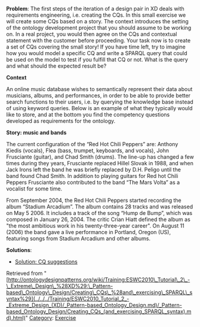 __Problem__:
The first steps of the iteration of a design pair in XD deals with requirements engineering, i.e. creating the CQs. In this small exercise we will create some CQs based on a story. The context introduces the setting of the ontology development project that you should assume to be working on. In a real project, you would then agree on the CQs and contextual statement with the customer before proceeding. Your task now is to create a set of CQs covering the small story! If you have time left, try to imagine how you would model a specific CQ and write a SPARQL query that could be used on the model to test if you fulfill that CQ or not. What is the query and what should the expected result be? 


  

__Context__


An online music database wishes to semantically represent their data about musicians, albums, and performances, in order to be able to provide better search functions to their users, i.e. by querying the knowledge base instead of using keyword queries. Below is an example of what they typically would like to store, and at the bottom you find the competency questions developed as requirements for the ontology.


  

__Story: music and bands__


The current configuration of the “Red Hot Chili Peppers” are: Anthony Kiedis (vocals), Flea (bass, trumpet, keyboards, and vocals), John Frusciante (guitar), and Chad Smith (drums). The line-up has changed a few times during they years, Frusciante replaced Hillel Slovak in 1988, and when Jack Irons left the band he was briefly replaced by D.H. Peligo until the band found Chad Smith. In addition to playing guitars for Red hot Chili Peppers Frusciante also contributed to the band “The Mars Volta” as a vocalist for some time.


From September 2004, the Red Hot Chili Peppers started recording the album “Stadium Arcadium”. The album contains 28 tracks and was released on May 5 2006. It includes a track of the song “Hump de Bump”, which was composed in January 26, 2004. The critic Crian Hiatt defined the album as "the most ambitious work in his twenty-three-year career". On August 11 (2006) the band gave a live performance in Portland, Oregon (US), featuring songs from Stadium Arcadium and other albums.




__Solutions__:



* [Solution: CQ suggestions](../../../Training/Autumn_2009_-_PhD_course_Jönköping/Creating_CQs_and_SPARQL_queries.md "Training:ESWC2010 Tutorial 2 - Extreme Design (XD): Pattern-based Ontology Design/CQs")




Retrieved from "[http://ontologydesignpatterns.org/wiki/Training:ESWC2010\_Tutorial\_2\_-\_Extreme\_Design\_%28XD%29:\_Pattern-based\_Ontology\_Design/Creating\_CQs\_%28and\_exercising\_SPARQL\_syntax%29](../../../Training/ESWC2010_Tutorial_2_-_Extreme_Design_(XD)/_Pattern-based_Ontology_Design.md)/_Pattern-based_Ontology_Design/Creating_CQs_(and_exercising_SPARQL_syntax).md).html)"
 [Category](http://ontologydesignpatterns.org/wiki/Special:Categories "Special:Categories"): [Exercise](../../../Category/Exercise.md "Category:Exercise")